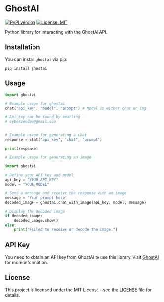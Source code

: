 # GhostAI

[![PyPI version](https://badge.fury.io/py/ghostaiapi.svg)](https://badge.fury.io/py/ghostaiapi)
[![License: MIT](https://img.shields.io/badge/License-MIT-yellow.svg)](https://opensource.org/licenses/MIT)

Python library for interacting with the GhostAI API.

## Installation

You can install `ghostai` via pip:

```
pip install ghostai
```

## Usage

```python
import ghostai

# Example usage for ghostai
chat("api_key", "model", "prompt") # Model is either chat or img

# Api key can be found by emailing
# cyberzendev@gmail.com


# Example usage for generating a chat
response = chat("api_key", "chat", "prompt")

print(response)

# Example usage for generating an image

import ghostai

# Define your API key and model
api_key = "YOUR_API_KEY"
model = "YOUR_MODEL"

# Send a message and receive the response with an image
message = "Your prompt here"
decoded_image = ghostai.chat_with_image(api_key, model, message)

# Display the decoded image
if decoded_image:
    decoded_image.show()
else:
    print("Failed to receive or decode the image.")

```

## API Key

You need to obtain an API key from GhostAI to use this library. Visit [GhostAI](https://ghostai.me) for more information.

## License

This project is licensed under the MIT License - see the [LICENSE](LICENSE) file for details.
